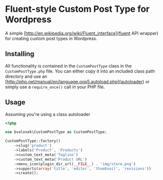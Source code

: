 # Fluent-style Custom Post Type for Wordpress
A simple [http://en.wikipedia.org/wiki/Fluent_interface](fluent API wrapper)
for creating custom post types in Wordpress.

## Installing
All functionality is contained in the `CustomPostType` class in the
`CustomPostType.php` file. You can either copy it into an included class path
directory and use an
[http://php.net/manual/en/language.oop5.autoload.php](autoloader) or simply use
a `require_once()` call in your PHP file.

## Usage

Assuming you're using a class autoloader

```php
<?php

use bvalosek\CustomPostType as CustomPostType;

CustomPostType::factory()
    ->slug('product')
    ->labels('Product', 'Products')
    ->custom_text_meta('Tagline')
    ->custom_text_meta('Product URL')
    ->menu_icon(plugin_dir_url(__FILE__) . 'img/store.png')
    ->supports(array('title', 'editor', 'thumbnail', 'revisions'))
    ->create();
```

